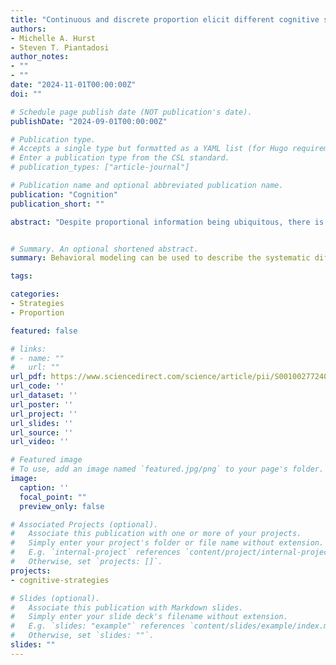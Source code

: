 ```yaml
---
title: "Continuous and discrete proportion elicit different cognitive strategies"
authors:
- Michelle A. Hurst
- Steven T. Piantadosi
author_notes:
- ""
- ""
date: "2024-11-01T00:00:00Z"
doi: ""

# Schedule page publish date (NOT publication's date).
publishDate: "2024-09-01T00:00:00Z"

# Publication type.
# Accepts a single type but formatted as a YAML list (for Hugo requirements).
# Enter a publication type from the CSL standard.
# publication_types: ["article-journal"]

# Publication name and optional abbreviated publication name.
publication: "Cognition"
publication_short: ""

abstract: "Despite proportional information being ubiquitous, there is not a standard account of proportional reasoning. Part of the difficulty is that there are several apparent contradictions: in some contexts, proportion is easy and privileged, while in others it is difficult and ignored. One possibility is that although we see similarities across tasks requiring proportional reasoning, people approach them with different strategies. We test this hypothesis by implementing strategies computationally and quantitatively comparing them with Bayesian tools, using data from continuous (e.g., pie chart) and discrete (e.g., dots) stimuli and preschoolers, 2nd and 5th graders, and adults. Overall, people's comparisons of highly regular and continuous proportion are better fit by proportion strategy models, but comparisons of discrete proportion are better fit by a numerator comparison model. These systematic differences in strategies suggest that there is not a single, simple explanation for behavior in terms of success or failure, but rather a variety of possible strategies that may be chosen in different contexts."


# Summary. An optional shortened abstract.
summary: Behavioral modeling can be used to describe the systematic differences in strategy use by adults when reasoning about proportions.

tags:

categories:
- Strategies
- Proportion

featured: false

# links:
# - name: ""
#   url: ""
url_pdf: https://www.sciencedirect.com/science/article/pii/S001002772400204X
url_code: ''
url_dataset: ''
url_poster: ''
url_project: ''
url_slides: ''
url_source: ''
url_video: ''

# Featured image
# To use, add an image named `featured.jpg/png` to your page's folder. 
image:
  caption: ''
  focal_point: ""
  preview_only: false

# Associated Projects (optional).
#   Associate this publication with one or more of your projects.
#   Simply enter your project's folder or file name without extension.
#   E.g. `internal-project` references `content/project/internal-project/index.md`.
#   Otherwise, set `projects: []`.
projects:
- cognitive-strategies

# Slides (optional).
#   Associate this publication with Markdown slides.
#   Simply enter your slide deck's filename without extension.
#   E.g. `slides: "example"` references `content/slides/example/index.md`.
#   Otherwise, set `slides: ""`.
slides: ""
---
```



